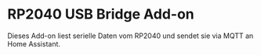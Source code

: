 # RP2040 USB Bridge Add-on

Dieses Add-on liest serielle Daten vom RP2040 und sendet sie via MQTT an Home Assistant.

